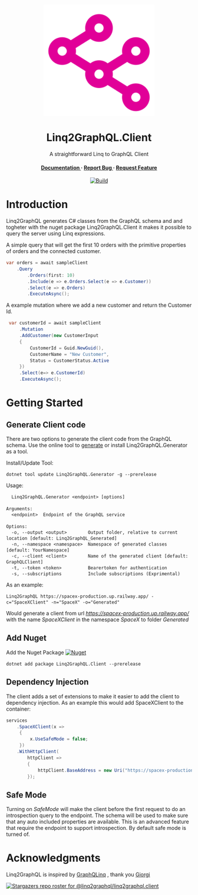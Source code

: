 
<div align='center'>

<img src=https://raw.githubusercontent.com/Linq2GraphQL/Linq2GraphQL.Client/main/Logo.svg alt="logo" width=300 height=300 />

<h1>Linq2GraphQL.Client</h1>
<p>A straightforward Linq to GraphQL Client</p>

<h4> <a href="https://linq2graphql.com"> Documentation </a> <span> · </span> <a href="https://github.com/Linq2GraphQL/Linq2GraphQL.Client/issues"> Report Bug </a> <span> · </span> <a href="https://github.com/Linq2GraphQL/Linq2GraphQL.Client/issues"> Request Feature </a> </h4>

[![Build](https://github.com/Linq2GraphQL/Linq2GraphQL.Client/actions/workflows/ci.yml/badge.svg)](hhttps://github.com/Linq2GraphQL/Linq2GraphQL.Client/actions/workflows/ci.yml?branch=master)

</div>

# Introduction
Linq2GraphQL generates C# classes from the GraphQL schema and and togheter with the nuget package Linq2GraphQL.Client  it makes it possible to query the server using Linq expressions. 

A simple query that will get the first 10 orders with the primitive properties of orders and the connected customer.
```cs
var orders = await sampleClient
    .Query
        .Orders(first: 10)
        .Include(e => e.Orders.Select(e => e.Customer))
        .Select(e => e.Orders)
        .ExecuteAsync();
```

A example mutation where we add a new customer and return the Customer Id.
```cs
 var customerId = await sampleClient
     .Mutation
     .AddCustomer(new CustomerInput
     {
         CustomerId = Guid.NewGuid(),
         CustomerName = "New Customer",
         Status = CustomerStatus.Active
     })
     .Select(e=> e.CustomerId)
     .ExecuteAsync();
```     

# Getting Started
## Generate Client code
There are two options to generate the client code from the GraphQL schema.
Use the online tool to <a href="https://linq2graphql.com/generate-client"> generate</a> or install Linq2GraphQL.Generator as a tool.

Install/Update Tool: 

    dotnet tool update Linq2GraphQL.Generator -g --prerelease
   
   Usage:
       
      Linq2GraphQL.Generator <endpoint> [options]
    
    Arguments:
      <endpoint>  Endpoint of the GraphQL service
    
    Options:
      -o, --output <output>        Output folder, relative to current location [default: Linq2GraphQL_Generated]
      -n, --namespace <namespace>  Namespace of generated classes [default: YourNamespace]
      -c, --client <client>        Name of the generated client [default: GraphQLClient]
      -t, --token <token>          Bearertoken for authentication
      -s, --subscriptions          Include subscriptions (Exprimental)

As an example:

    Linq2GraphQL https://spacex-production.up.railway.app/ -c="SpaceXClient" -n="SpaceX" -o="Generated"

Would generate a client from url *https://spacex-production.up.railway.app/* with the name *SpaceXClient* in the namespace *SpaceX* to folder *Generated*

## Add Nuget
Add the Nuget Package [![Nuget](https://img.shields.io/nuget/v/Linq2GraphQL.Client.svg)](https://www.nuget.org/packages/Linq2GraphQL.Client)

    dotnet add package Linq2GraphQL.Client --prerelease

## Dependency Injection
The client adds a set of extensions to make it easier to add the client to dependency injection.
As an example this would add SpaceXClient to the container:
```cs
services
    .SpaceXClient(x =>
     {
         x.UseSafeMode = false;
     })
    .WithHttpClient(
        httpClient => 
        { 
            httpClient.BaseAddress = new Uri("https://spacex-production.up.railway.app/"); 
        });
```
## Safe Mode
Turning on *SafeMode* will make the client before the first request to do an introspection query to the endpoint. The schema will be used to make sure that any auto included properties are available. This is an advanced feature that require the endpoint to support introspection. By default safe mode is turned of.

# Acknowledgments
Linq2GraphQL is inspired by [GraphQLinq](https://github.com/Giorgi/GraphQLinq) , thank you [Giorgi](https://github.com/Giorgi)

[![Stargazers repo roster for @linq2graphql/linq2graphql.client](https://reporoster.com/stars/dark/linq2graphql/linq2graphql.client)](https://github.com/linq2graphql/linq2graphql.client/stargazers)



